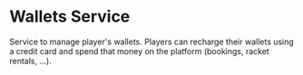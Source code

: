 # Wallets Service

Service to manage player's wallets. Players can recharge their wallets using a credit card and spend that money on the platform (bookings, racket rentals, ...).
